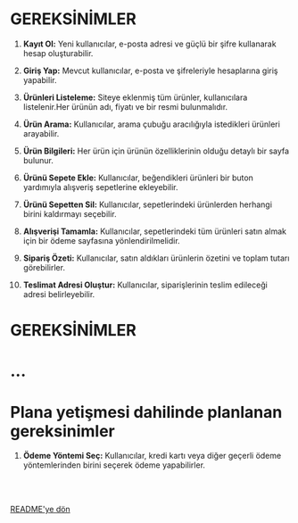 # GEREKSİNİMLER

1. **Kayıt Ol:** Yeni kullanıcılar, e-posta adresi ve güçlü bir şifre kullanarak hesap oluşturabilir.

2. **Giriş Yap:** Mevcut kullanıcılar, e-posta ve şifreleriyle hesaplarına giriş yapabilir.

3. **Ürünleri Listeleme:** Siteye eklenmiş tüm ürünler, kullanıcılara listelenir.Her ürünün adı, fiyatı ve bir resmi bulunmalıdır.

4. **Ürün Arama:** Kullanıcılar, arama çubuğu aracılığıyla istedikleri ürünleri arayabilir.

5. **Ürün Bilgileri:** Her ürün için ürünün özelliklerinin olduğu detaylı bir sayfa bulunur.

6. **Ürünü Sepete Ekle:** Kullanıcılar, beğendikleri ürünleri bir buton yardımıyla alışveriş sepetlerine ekleyebilir.

7. **Ürünü Sepetten Sil:** Kullanıcılar, sepetlerindeki ürünlerden herhangi birini kaldırmayı seçebilir.

8. **Alışverişi Tamamla:** Kullanıcılar, sepetlerindeki tüm ürünleri satın almak için bir ödeme sayfasına yönlendirilmelidir.

9. **Sipariş Özeti:** Kullanıcılar, satın aldıkları ürünlerin özetini ve toplam tutarı görebilirler.

10. **Teslimat Adresi Oluştur:** Kullanıcılar, siparişlerinin teslim edileceği adresi belirleyebilir.

# GEREKSİNİMLER
# ...
# Plana yetişmesi dahilinde planlanan gereksinimler

1. **Ödeme Yöntemi Seç:** Kullanıcılar, kredi kartı veya diğer geçerli ödeme yöntemlerinden birini seçerek ödeme yapabilirler.

<br/>
<br/>

[README'ye dön](../README.md) 